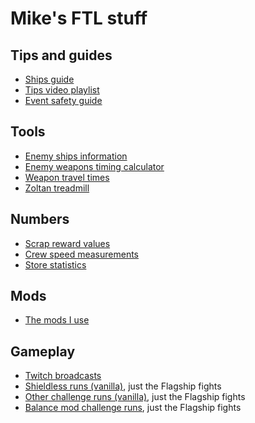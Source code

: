 # Mike's FTL stuff

## Tips and guides

* [Ships guide](https://ftl-ships-guide.netlify.app/)
* [Tips video playlist](https://www.youtube.com/playlist?list=PLYGAjVZPcf_QMYgh-xjzsfzxg3Vf5jLFk)
* [Event safety guide](https://mikehopley.github.io/ftl-event-safety/)

## Tools

* [Enemy ships information](https://ftl-layouts.mikehopley.org/)
* [Enemy weapons timing calculator](https://mikehopley.github.io/ftl-weapon-timing/)
* [Weapon travel times](https://mikehopley.github.io/FTL-weapons-travel/)
* [Zoltan treadmill](https://mikehopley.github.io/zoltan-treadmill/)

## Numbers

* [Scrap reward values](https://mikehopley.github.io/ftl-scrap/)
* [Crew speed measurements](https://mikehopley.github.io/ftl-crew-speed/)
* [Store statistics](https://mikehopley.github.io/ftl-stores/)

## Mods

* [The mods I use](https://mikehopley.github.io/Mikes-FTL-mods/)

## Gameplay

* [Twitch broadcasts](https://www.twitch.tv/mikehopley/videos?filter=collections)
* [Shieldless runs (vanilla)](https://www.youtube.com/watch?v=pkwcxQCioZ4&list=PLYGAjVZPcf_Ts6tR1LFk3LxEG040ly9EI&ab_channel=MikeHopley), just the Flagship fights
* [Other challenge runs (vanilla)](https://www.youtube.com/playlist?list=PLYGAjVZPcf_R83mkaMTxuSGS8oLucfmvS), just the Flagship fights
* [Balance mod challenge runs](https://www.youtube.com/playlist?list=PLYGAjVZPcf_S2b87KGMb3-Zkx8SC9izv4), just the Flagship fights
